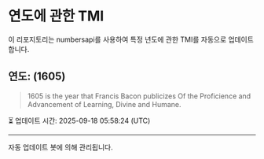 
# 연도에 관한 TMI

이 리포지토리는 numbersapi를 사용하여 특정 년도에 관한 TMI를 자동으로 업데이트합니다.

## 연도: (1605)
> 1605 is the year that Francis Bacon publicizes Of the Proficience and Advancement of Learning, Divine and Humane.

⏳ 업데이트 시간: 2025-09-18 05:58:24 (UTC)

---
자동 업데이트 봇에 의해 관리됩니다.
